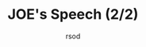 ---
media: "videos/rounds/round_1/joe_speech_2.mp4"
media_type: video
title: JOE's Speech (2/2)
author: rsod
desc: JOE welcomes the crew of the <i>NSS Intrepid</i> to X4-6A.
---